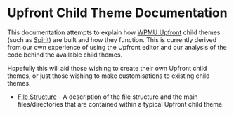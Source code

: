 # Upfront Child Theme Documentation

This documentation attempts to explain how [WPMU Upfront](https://premium.wpmudev.org/blog/introducing-upfront/) child themes (such as [Spirit](https://premium.wpmudev.org/project/spirit/)) are built and how they function. This is currently derived from our own experience of using the Upfront editor and our analysis of the code behind the available child themes.

Hopefully this will aid those wishing to create their own Upfront child themes, or just those wishing to make customisations to existing child themes.

* [File Structure](file-structure.md) - A description of the file structure and the main files/directories that are contained within a typical Upfront child theme.
